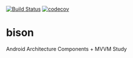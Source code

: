 [![Build Status](https://travis-ci.com/spilebull/bison.svg?branch=develop)](https://travis-ci.com/spilebull/bison)
[![codecov](https://codecov.io/gh/spilebull/bison/branch/develop/graph/badge.svg)](https://codecov.io/gh/spilebull/bison)

# bison
Android Architecture Components + MVVM Study

